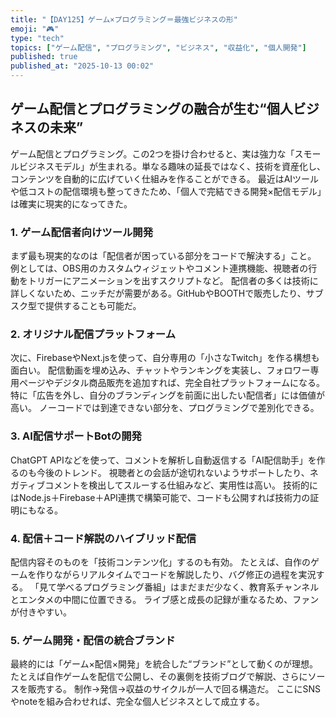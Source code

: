 ```yaml
---
title: "【DAY125】ゲーム×プログラミング＝最強ビジネスの形"
emoji: "🎮"
type: "tech"
topics: ["ゲーム配信", "プログラミング", "ビジネス", "収益化", "個人開発"]
published: true
published_at: "2025-10-13 00:02"
---
```


## ゲーム配信とプログラミングの融合が生む“個人ビジネスの未来”

ゲーム配信とプログラミング。この2つを掛け合わせると、実は強力な「スモールビジネスモデル」が生まれる。単なる趣味の延長ではなく、技術を資産化し、コンテンツを自動的に広げていく仕組みを作ることができる。
最近はAIツールや低コストの配信環境も整ってきたため、「個人で完結できる開発×配信モデル」は確実に現実的になってきた。

### 1. ゲーム配信者向けツール開発

まず最も現実的なのは「配信者が困っている部分をコードで解決する」こと。
例としては、OBS用のカスタムウィジェットやコメント連携機能、視聴者の行動をトリガーにアニメーションを出すスクリプトなど。
配信者の多くは技術に詳しくないため、ニッチだが需要がある。GitHubやBOOTHで販売したり、サブスク型で提供することも可能だ。

### 2. オリジナル配信プラットフォーム

次に、FirebaseやNext.jsを使って、自分専用の「小さなTwitch」を作る構想も面白い。
配信動画を埋め込み、チャットやランキングを実装し、フォロワー専用ページやデジタル商品販売を追加すれば、完全自社プラットフォームになる。
特に「広告を外し、自分のブランディングを前面に出したい配信者」には価値が高い。
ノーコードでは到達できない部分を、プログラミングで差別化できる。

### 3. AI配信サポートBotの開発

ChatGPT APIなどを使って、コメントを解析し自動返信する「AI配信助手」を作るのも今後のトレンド。
視聴者との会話が途切れないようサポートしたり、ネガティブコメントを検出してスルーする仕組みなど、実用性は高い。
技術的にはNode.js＋Firebase＋API連携で構築可能で、コードも公開すれば技術力の証明にもなる。

### 4. 配信＋コード解説のハイブリッド配信

配信内容そのものを「技術コンテンツ化」するのも有効。
たとえば、自作のゲームを作りながらリアルタイムでコードを解説したり、バグ修正の過程を実況する。
「見て学べるプログラミング番組」はまだまだ少なく、教育系チャンネルとエンタメの中間に位置できる。
ライブ感と成長の記録が重なるため、ファンが付きやすい。

### 5. ゲーム開発・配信の統合ブランド

最終的には「ゲーム×配信×開発」を統合した“ブランド”として動くのが理想。
たとえば自作ゲームを配信で公開し、その裏側を技術ブログで解説、さらにソースを販売する。
制作→発信→収益のサイクルが一人で回る構造だ。
ここにSNSやnoteを組み合わせれば、完全な個人ビジネスとして成立する。
